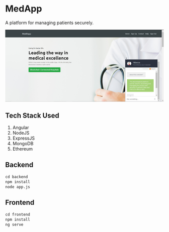 # MedApp

A platform for managing patients securely.

![](image.png)

## Tech Stack Used

1. Angular
2. NodeJS
3. ExpressJS
4. MongoDB
5. Ethereum

## Backend

```
cd backend
npm install
node app.js
```

## Frontend

```
cd frontend
npm install
ng serve
```
